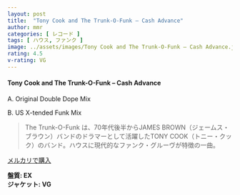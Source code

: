 ```yaml
---
layout: post
title:  "Tony Cook and The Trunk-O-Funk – Cash Advance"
author: mmr
categories: [ レコード ]
tags: [ ハウス, ファンク ]
image: ../assets/images/Tony Cook and The Trunk-O-Funk – Cash Advance.jpg
rating: 4.5
v-rating: VG
---
```


#### Tony Cook and The Trunk-O-Funk – Cash Advance

A. Original Double Dope Mix

B. US X-tended Funk Mix

> The Trunk-O-Funk は、70年代後半からJAMES BROWN（ジェームス・ブラウン）バンドのドラマーとして活躍したTONY COOK（トニー・クック）のバンド。ハウスに現代的なファンク・グルーヴが特徴の一曲。

[メルカリで購入](https://jp.mercari.com/item/m73510580861)

<div class="mt-4 mb-4 d-flex align-items-center">
<strong class="mr-1">盤質: EX</strong>
</div>
<div class="mt-4 mb-4 d-flex align-items-center">
<strong class="mr-1">ジャケット: VG</strong>
</div>

